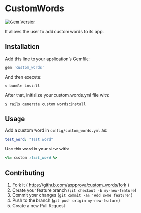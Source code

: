 # CustomWords

[![Gem Version](https://badge.fury.io/rb/custom_words.svg)](http://badge.fury.io/rb/custom_words)

It allows the user to add custom words to its app.

## Installation

Add this line to your application's Gemfile:

```ruby
gem 'custom_words'
```

And then execute:

    $ bundle install

After that, initialize your custom_words.yml file with:

    $ rails generate custom_words:install

## Usage

Add a custom word in `config/custom_words.yml` as:

```yaml
test_word: "Test word"
```

Use this word in your view with:

```ruby
<%= custom :test_word %>
```

## Contributing

1. Fork it ( https://github.com/appprova/custom_words/fork )
2. Create your feature branch (`git checkout -b my-new-feature`)
3. Commit your changes (`git commit -am 'Add some feature'`)
4. Push to the branch (`git push origin my-new-feature`)
5. Create a new Pull Request
